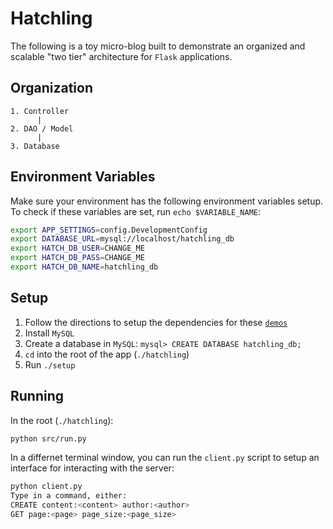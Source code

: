 # Hatchling

The following is a toy micro-blog built to demonstrate an organized and scalable
"two tier" architecture for `Flask` applications.

## Organization

````
1. Controller
      |
2. DAO / Model
      |
3. Database
````

## Environment Variables 
Make sure your environment has the following environment variables setup.  To check if these variables are set, run 
`echo $VARIABLE_NAME`:

```bash
export APP_SETTINGS=config.DevelopmentConfig
export DATABASE_URL=mysql://localhost/hatchling_db
export HATCH_DB_USER=CHANGE_ME
export HATCH_DB_PASS=CHANGE_ME
export HATCH_DB_NAME=hatchling_db
```

## Setup

1. Follow the directions to setup the dependencies for these [`demos`](https://github.com/Cornell-PoBE/demos#setup)
2. Install `MySQL`
3. Create a database in `MySQL`: `mysql> CREATE DATABASE hatchling_db;`
4. `cd` into the root of the app (`./hatchling`)
5. Run `./setup`

## Running
In the root (`./hatchling`):

```bash
python src/run.py
```

In a differnet terminal window, you can run the `client.py` script to setup an interface for interacting with the server:

```bash
python client.py
Type in a command, either:
CREATE content:<content> author:<author>
GET page:<page> page_size:<page_size>
```
